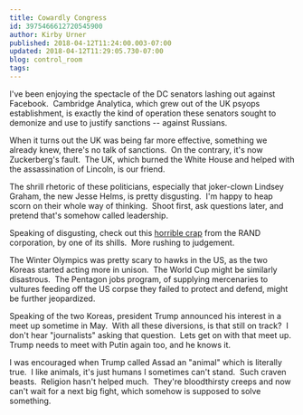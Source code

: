 ```yaml
---
title: Cowardly Congress
id: 3975466612720545900
author: Kirby Urner
published: 2018-04-12T11:24:00.003-07:00
updated: 2018-04-12T11:29:05.730-07:00
blog: control_room
tags: 
---
```


I've been enjoying the spectacle of the DC senators lashing out against Facebook.  Cambridge Analytica, which grew out of the UK psyops establishment, is exactly the kind of operation these senators sought to demonize and use to justify sanctions -- against Russians.

When it turns out the UK was being far more effective, something we already knew, there's no talk of sanctions.  On the contrary, it's now Zuckerberg's fault.  The UK, which burned the White House and helped with the assassination of Lincoln, is our friend.

The shrill rhetoric of these politicians, especially that joker-clown Lindsey Graham, the new Jesse Helms, is pretty disgusting.  I'm happy to heap scorn on their whole way of thinking.  Shoot first, ask questions later, and pretend that's somehow called leadership.

Speaking of disgusting, check out this [horrible crap](https://www.rand.org/blog/2018/04/hit-russia-where-it-hurts-take-away-world-cup.html) from the RAND corporation, by one of its shills.  More rushing to judgement.

The Winter Olympics was pretty scary to hawks in the US, as the two Koreas started acting more in unison.  The World Cup might be similarly disastrous.  The Pentagon jobs program, of supplying mercenaries to vultures feeding off the US corpse they failed to protect and defend, might be further jeopardized.

Speaking of the two Koreas, president Trump announced his interest in a meet up sometime in May.  With all these diversions, is that still on track?  I don't hear "journalists" asking that question.  Lets get on with that meet up.  Trump needs to meet with Putin again too, and he knows it.

I was encouraged when Trump called Assad an "animal" which is literally true.  I like animals, it's just humans I sometimes can't stand.  Such craven beasts.  Religion hasn't helped much.  They're bloodthirsty creeps and now can't wait for a next big fight, which somehow is supposed to solve something.